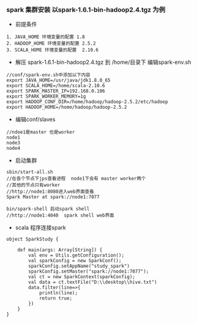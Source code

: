### spark 集群安装 以spark-1.6.1-bin-hadoop2.4.tgz 为例
* 前提条件
```
1. JAVA_HOME 环境变量的配置 1.8
2. HADOOP_HOME 环境变量的配置 2.5.2
3. SCALA_HOME 环境变量的配置  2.10.6
```
* 解压 spark-1.6.1-bin-hadoop2.4.tgz 到 /home/目录下 编辑spark-env.sh
```
//conf/spark-env.sh中添加以下内容
export JAVA_HOME=/usr/java/jdk1.8.0_65
export SCALA_HOME=/home/scala-2.10.6
export SPARK_MASTER_IP=192.168.0.106
export SPARK_WORKER_MEMORY=1g
export HADOOP_CONF_DIR=/home/hadoop/hadoop-2.5.2/etc/hadoop
export HADOOP_HOME=/home/hadoop/hadoop-2.5.2
```
* 编辑conf/slaves
```
//ndoe1是master 也是worker
node1
node3
node4
```
* 启动集群
```
sbin/start-all.sh
//在各个节点下jps查看进程  node1下会有 master worker两个
//其他的节点只有worker
//http://node1:8080进入web界面查看
Spark Master at spark://node1:7077

bin/spark-shell 启动spark shell
//http://node1:4040  spark shell web界面
```
* scala 程序连接spark
```
object SparkStudy {

    def main(args: Array[String]) {
        val env = Utils.getConfiguration();
        val sparkConfig = new SparkConf();
        sparkConfig.setAppName("study_spark")
        sparkConfig.setMaster("spark://node1:7077");
        val ct = new SparkContext(sparkConfig);
        val data = ct.textFile("D:\\desktop\\hive.txt")
        data.filter(line=>{
            println(line);
            return true;
        })
    }
}
```